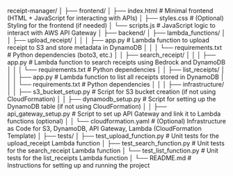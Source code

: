 receipt-manager/
│
├── frontend/
│   ├── index.html          # Minimal frontend (HTML + JavaScript for interacting with APIs)
│   ├── styles.css          # (Optional) Styling for the frontend (if needed)
│   └── scripts.js          # JavaScript logic to interact with AWS API Gateway
│
├── backend/
│   ├── lambda_functions/
│   │   ├── upload_receipt/
│   │   │   ├── app.py      # Lambda function to upload receipt to S3 and store metadata in DynamoDB
│   │   │   └── requirements.txt  # Python dependencies (boto3, etc.)
│   │   ├── search_receipt/
│   │   │   ├── app.py      # Lambda function to search receipts using Bedrock and DynamoDB
│   │   │   └── requirements.txt  # Python dependencies
│   │   ├── list_receipts/
│   │   │   ├── app.py      # Lambda function to list all receipts stored in DynamoDB
│   │   │   └── requirements.txt  # Python dependencies
│   │
│   ├── infrastructure/
│   │   ├── s3_bucket_setup.py    # Script for S3 bucket creation (if not using CloudFormation)
│   │   ├── dynamodb_setup.py     # Script for setting up the DynamoDB table (if not using CloudFormation)
│   │   ├── api_gateway_setup.py  # Script to set up API Gateway and link it to Lambda functions (optional)
│   │   └── cloudformation.yaml   # (Optional) Infrastructure as Code for S3, DynamoDB, API Gateway, Lambda (CloudFormation Template)
│
├── tests/
│   ├── test_upload_function.py   # Unit tests for the upload_receipt Lambda function
│   ├── test_search_function.py   # Unit tests for the search_receipt Lambda function
│   └── test_list_function.py     # Unit tests for the list_receipts Lambda function
│
└── README.md                     # Instructions for setting up and running the project

